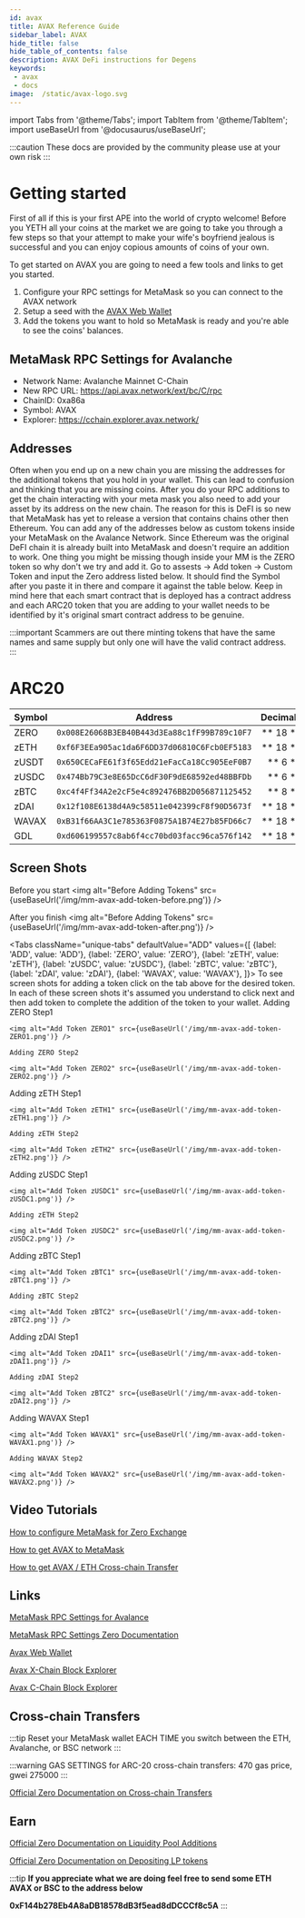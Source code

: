 ```yaml
---
id: avax
title: AVAX Reference Guide
sidebar_label: AVAX
hide_title: false
hide_table_of_contents: false
description: AVAX DeFi instructions for Degens
keywords: 
 - avax
 - docs
image:  /static/avax-logo.svg
---
```


import Tabs from '@theme/Tabs';
import TabItem from '@theme/TabItem';
import useBaseUrl from '@docusaurus/useBaseUrl';

:::caution
These docs are provided by the community please use at your own risk
:::

# Getting started

First of all if this is your first APE into the world of crypto welcome! Before you YETH all your coins at the 
market we are going to take you through a few steps so that your attempt to make your wife's boyfriend jealous 
is successful and you can enjoy copious amounts of coins of your own.

To get started on AVAX you are going to need a few tools and links to get you started. 

1. Configure your RPC settings for MetaMask so you can connect to the AVAX network
1. Setup a seed with the [AVAX Web Wallet](https://wallet.avax.network/)
1. Add the tokens you want to hold so MetaMask is ready and you're able to see the coins' balances.

## MetaMask RPC Settings for Avalanche 

* Network Name: Avalanche Mainnet C-Chain
* New RPC URL: https://api.avax.network/ext/bc/C/rpc
* ChainID: 0xa86a
* Symbol: AVAX
* Explorer: https://cchain.explorer.avax.network/

## Addresses 

Often when you end up on a new chain you are missing the addresses for the additional tokens that you hold in 
your wallet. This can lead to confusion and thinking that you are missing coins. After you do your RPC 
additions to get the chain interacting with your meta mask you also need to add your asset by its address on the new chain. 
The reason for this is DeFI is so new that MetaMask has yet to release a version that contains chains other then Ethereum.
You can add any of the addresses below as custom tokens inside your MetaMask on the Avalance Network. Since Ethereum was 
the original DeFI chain it is already built into MetaMask and doesn't require an addition to work. One thing you might be 
missing though inside your MM is the ZERO token so why don't we try and add it. Go to assests -> Add token -> Custom Token
and input the Zero address listed below. It should find the Symbol after you paste it in there and compare it against the 
table below. Keep in mind here that each smart contract that is deployed has a contract address and each ARC20 token that 
you are adding to your wallet needs to be identified by it's original smart contract address to be genuine. 

:::important
Scammers are out there minting tokens that have the same names and same supply but only one will have the valid contract address.  
:::

# ARC20
| Symbol	|	Address					|	Decimals	|
| ------------- | 	:-----------: 				| 	-----: 		|
| ZERO		| `0x008E26068B3EB40B443d3Ea88c1fF99B789c10F7`	|	 ** 18  **	| 
| zETH		| `0xf6F3EEa905ac1da6F6DD37d06810C6Fcb0EF5183`	|	 ** 18 **	|	
| zUSDT		| `0x650CECaFE61f3f65Edd21eFacCa18Cc905EeF0B7`	|	 ** 6  **	| 
| zUSDC		| `0x474Bb79C3e8E65DcC6dF30F9dE68592ed48BBFDb`	|	 ** 6  **	| 
| zBTC		| `0xc4f4Ff34A2e2cF5e4c892476BB2D056871125452`	|	 ** 8  **	| 
| zDAI		| `0x12f108E6138d4A9c58511e042399cF8f90D5673f`	|	 ** 18  **	| 
| WAVAX		| `0xB31f66AA3C1e785363F0875A1B74E27b85FD66c7`	|	 ** 18  **	| 
| GDL		| `0xd606199557c8ab6f4cc70bd03facc96ca576f142`	|	 ** 18  **	| 


## Screen Shots
Before you start
<img alt="Before Adding Tokens" src={useBaseUrl('/img/mm-avax-add-token-before.png')} />

After you finish
<img alt="Before Adding Tokens" src={useBaseUrl('/img/mm-avax-add-token-after.png')} />

<Tabs
  className="unique-tabs"
  defaultValue="ADD"
  values={[
    {label: 'ADD', value: 'ADD'},
    {label: 'ZERO', value: 'ZERO'},
    {label: 'zETH', value: 'zETH'},
    {label: 'zUSDC', value: 'zUSDC'},
	{label: 'zBTC', value: 'zBTC'},
	{label: 'zDAI', value: 'zDAI'},
	{label: 'WAVAX', value: 'WAVAX'},
  ]}>
  <TabItem value="ADD">
	To see screen shots for adding a token click on the tab above for the desired token.
	In each of these screen shots it's assumed you understand to click next and then add token
	to complete the addition of the token to your wallet.
  </TabItem>
  <TabItem value="ZERO">
	Adding ZERO Step1
	
	<img alt="Add Token ZERO1" src={useBaseUrl('/img/mm-avax-add-token-ZERO1.png')} />
	
	Adding ZERO Step2
	
	<img alt="Add Token ZERO2" src={useBaseUrl('/img/mm-avax-add-token-ZERO2.png')} />
  </TabItem>
  <TabItem value="zETH">
	Adding zETH Step1
	
	<img alt="Add Token zETH1" src={useBaseUrl('/img/mm-avax-add-token-zETH1.png')} />
	
	Adding zETH Step2
	
	<img alt="Add Token zETH2" src={useBaseUrl('/img/mm-avax-add-token-zETH2.png')} />
  </TabItem>
  <TabItem value="zUSDC">
	Adding zUSDC Step1
	
	<img alt="Add Token zUSDC1" src={useBaseUrl('/img/mm-avax-add-token-zUSDC1.png')} />
	
	Adding zETH Step2
	
	<img alt="Add Token zUSDC2" src={useBaseUrl('/img/mm-avax-add-token-zUSDC2.png')} />
  </TabItem>
  <TabItem value="zBTC">
	Adding zBTC Step1
	
	<img alt="Add Token zBTC1" src={useBaseUrl('/img/mm-avax-add-token-zBTC1.png')} />
	
	Adding zBTC Step2
	
	<img alt="Add Token zBTC2" src={useBaseUrl('/img/mm-avax-add-token-zBTC2.png')} />
  </TabItem>
   <TabItem value="zDAI">
	Adding zDAI Step1
	
	<img alt="Add Token zDAI1" src={useBaseUrl('/img/mm-avax-add-token-zDAI1.png')} />
	
	Adding zDAI Step2
	
	<img alt="Add Token zBTC2" src={useBaseUrl('/img/mm-avax-add-token-zDAI2.png')} />
  </TabItem>
  <TabItem value="WAVAX">
	Adding WAVAX Step1
	
	<img alt="Add Token WAVAX1" src={useBaseUrl('/img/mm-avax-add-token-WAVAX1.png')} />
	
	Adding WAVAX Step2
	
	<img alt="Add Token WAVAX2" src={useBaseUrl('/img/mm-avax-add-token-WAVAX2.png')} />
  </TabItem>
  
</Tabs>

## Video Tutorials

[How to configure MetaMask for Zero Exchange](https://www.youtube.com/watch?v=qlFmpn7_Ng8)

[How to get AVAX to MetaMask](https://www.youtube.com/watch?v=qs1O_5aX-L0)

[How to get AVAX / ETH Cross-chain Transfer](https://www.youtube.com/watch?v=6W3OEFCI6TE)

## Links 

[MetaMask RPC Settings for Avalance](https://docs.avax.network/build/tutorials/smart-contracts/deploy-a-smart-contract-on-avalanche-using-remix-and-metamask)

[MetaMask RPC Settings Zero Documentation](https://zero-exchange.gitbook.io/zero-exchange-docs/guides/avalanche-guides/part-a-how-to-add-avalanche-mainnet-to-metamask)

[Avax Web Wallet](https://wallet.avax.networks/)

[Avax X-Chain Block Explorer](https://explorer.avax.network/)

[Avax C-Chain Block Explorer](https://cchain.explorer.avax.network/)


## Cross-chain Transfers

:::tip
Reset your MetaMask wallet EACH TIME you switch between the ETH, Avalanche, or BSC network
:::

:::warning
GAS SETTINGS for ARC-20 cross-chain transfers: 470 gas price, gwei 275000
:::


[Official Zero Documentation on Cross-chain Transfers](https://zero-exchange.gitbook.io/zero-exchange-docs/guides/avalanche-guides/part-b-how-to-enter-avalanche-mainnet-via-zero-exchange)

## Earn

[Official Zero Documentation on Liquidity Pool Additions](https://zero-exchange.gitbook.io/zero-exchange-docs/guides/avalanche-guides/part-c-how-to-buy-swap-tokens-for-the-lp-pair-of-your-choosing)

[Official Zero Documentation on Depositing LP tokens](https://zero-exchange.gitbook.io/zero-exchange-docs/guides/avalanche-guides/part-d-how-to-add-liquidity-to-lp-pair-and-deposit-lp-tokens)

:::tip
**If you appreciate what we are doing feel free to send some ETH AVAX or BSC to the address below**

**0xF144b278Eb4A8aDB18578dB3f5ead8dDCCCf8c5A**
:::